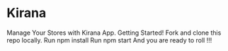 # Kirana
Manage Your Stores with Kirana App. 
Getting Started!
Fork and clone this repo locally.
Run npm install
Run npm start
And you are ready to roll !!!
